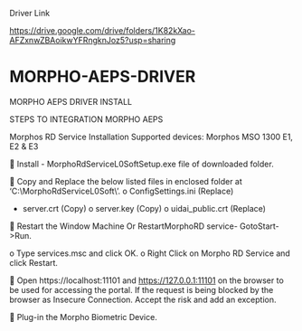 Driver Link

https://drive.google.com/drive/folders/1K82kXao-AFZxnwZBAoikwYFRngknJoz5?usp=sharing

# MORPHO-AEPS-DRIVER
MORPHO AEPS DRIVER INSTALL

STEPS TO INTEGRATION MORPHO AEPS

Morphos RD Service Installation
Supported devices: Morphos MSO 1300 E1, E2 & E3

 Install - MorphoRdServiceL0SoftSetup.exe file of downloaded folder.

 Copy and Replace the below listed files in enclosed folder at ‘C:\MorphoRdServiceL0Soft\’.
o ConfigSettings.ini (Replace) 
- server.crt (Copy) 
o server.key (Copy)
o uidai_public.crt (Replace)


 Restart the Window Machine Or
RestartMorphoRD service- GotoStart->Run.

o Type services.msc and click OK.
o Right Click on Morpho RD Service and click Restart.

 Open https://localhost:11101 and https://127.0.0.1:11101 on the browser to be used for accessing the portal. If the request is being blocked by the browser as Insecure Connection. Accept the risk and add an exception.

 Plug-in the Morpho Biometric Device.
